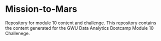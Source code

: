 # Mission-to-Mars
Repository for module 10 content and challenge. This repository contains the content generated for the GWU Data Analytics Bootcamp Module 10 Challenege.
